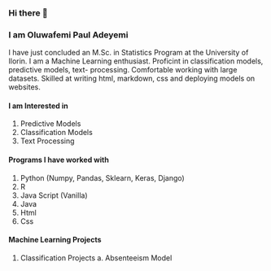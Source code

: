 ### Hi there 👋

<!--
**Olupaula/Olupaula** is a ✨ _special_ ✨ repository because its `README.md` (this file) appears on your GitHub profile.

Here are some ideas to get you started:

- 🔭 I’m currently working on ...
- 🌱 I’m currently learning ...
- 👯 I’m looking to collaborate on ...
- 🤔 I’m looking for help with ...
- 💬 Ask me about ...
- 📫 How to reach me: ...
- 😄 Pronouns: ...
- ⚡ Fun fact: ...
-->

### I am <b> Oluwafemi Paul Adeyemi</b>
<p> I have just concluded an M.Sc. in Statistics Program at the University of Ilorin.
I am a Machine Learning enthusiast. Proficint in classification models, predictive models, text-
processing. Comfortable working with large datasets. 
Skilled at writing html, markdown, css and deploying 
models on websites.</p>

#### I am Interested in
<p>
<ol>
<li> Predictive Models</li>
<li> Classification Models </li>
<li> Text Processing </li>
</ol>
</p>

#### Programs I have worked with 
1. Python (Numpy, Pandas, Sklearn, Keras, Django)
2. R
3. Java Script (Vanilla)
4. Java
5. Html
6. Css

#### Machine Learning Projects
1. Classification Projects
  a. Absenteeism Model

